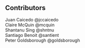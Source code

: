 Contributors
---

Juan Caicedo @jccaicedo <br>
Claire McQuin @mcquin <br>
Shantanu Sing @shntnu <br>
Santiago Benoit @santient <br>
Peter Goldsborough @goldsborough <br>
